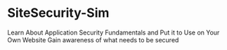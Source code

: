 # SiteSecurity-Sim
Learn About Application Security Fundamentals and Put it to Use on Your Own Website Gain awareness of what needs to be secured
